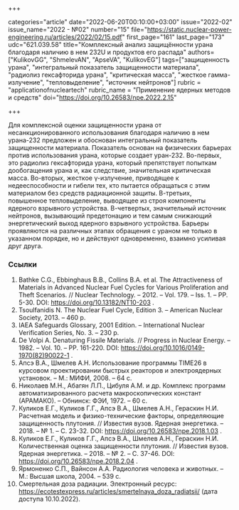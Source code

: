 +++

categories="article"
date="2022-06-20T00:10:00+03:00"
issue="2022-02"
issue_name="2022 - №02"
number="15"
file="https://static.nuclear-power-engineering.ru/articles/2022/02/15.pdf"
first_page="161"
last_page="173"
udc="621.039.58"
title="Комплексный анализ защищённости урана благодаря наличию в нем 232U и продуктов его распада"
authors=["KulikovGG", "ShmelevAN", "ApseVA", "KulikovEG"]
tags=["защищенность урана", "интегральный показатель защищенности материала", "радиолиз гексафторида урана", "критическая масса", "жесткое гамма-излучение", "тепловыделение", "источник нейтронов"]
rubric = "applicationofnucleartech"
rubric_name = "Применение ядерных методов и средств"
doi="https://doi.org/10.26583/npe.2022.2.15"

+++

Для комплексной оценки защищенности урана от несанкционированного использования благодаря наличию в нем урана-232 предложен и обоснован интегральный показатель защищенности материала. Показатель основан на физических барьерах против использования урана, которые создает уран-232. Во-первых, это радиолиз гексафторида урана, который препятствует попыткам дообогащения урана и, как следствие, значительная критическая масса. Во-вторых, жесткое γ-излучение, приводящее к недееспособности и гибели тех, кто пытается обращаться с этим материалом без средств радиационной защиты. В-третьих, повышенное тепловыделение, выводящее из строя компоненты ядерного взрывного устройства. В-четвертых, значительный источник нейтронов, вызывающий предетонацию и тем самым снижающий энергетический выход ядерного взрывного устройства. Барьеры проявляются на различных этапах обращения с ураном не только в указанном порядке, но и действуют одновременно, взаимно усиливая друг друга.

### Ссылки

1. Bathke C.G., Ebbinghaus B.B., Collins B.A. et al. The Attractiveness of Materials in Advanced Nuclear Fuel Cycles for Various Proliferation and Theft Scenarios. // Nuclear Technology. – 2012. – Vol. 179. – Iss. 1. – PP. 5-30. DOI: https://doi.org/10.13182/NT10-203 .
2. Tsoulfanidis N. The Nuclear Fuel Cycle, Edition 3. – American Nuclear Society, 2013. – 460 p.
3. IAEA Safeguards Glossary, 2001 Edition. – International Nuclear Verification Series, No. 3. – 230 p.
4. De Volpi A. Denaturing Fissile Materials. // Progress in Nuclear Energy. – 1982. – Vol. 10. – PP. 161-220. DOI: https://doi.org/10.1016/0149-1970(82)90022-1 .
5. Апсэ В.А., Шмелев А.Н. Использование программы TIME26 в курсовом проектировании быстрых реакторов и электроядерных установок. – М.: МИФИ, 2008. – 64 с.
6. Николаев М.Н., Абагян Л.П., Цибуля А.М. и др. Комплекс программ автоматизированного расчета макроскопических констант (АРАМАКО). – Обнинск: ФЭИ, 1972. – 60 с.
7. Куликов Е.Г., Куликов Г.Г., Апсэ В.А., Шмелев А.Н., Гераскин Н.И. Расчетная модель и физико-технические факторы, определяющие защищенность плутония. // Известия вузов. Ядерная энергетика. – 2018. – № 1. – С. 23-32. DOI: https://doi.org/10.26583/npe.2018.1.03 .
8. Куликов Е.Г., Куликов Г.Г., Апсэ В.А., Шмелев А.Н., Гераскин Н.И. Количественная оценка защищенности плутония. // Известия вузов. Ядерная энергетика. – 2018. – № 2. – С. 37-46. DOI: https://doi.org/10.26583/npe.2018.2.04 .
9. Ярмоненко С.П., Вайнсон А.А. Радиология человека и животных. – М.: Высшая школа, 2004. – 539 с.
10. Смертельная доза радиации. Электронный ресурс: https://ecotestexpress.ru/articles/smertelnaya_doza_radiatsii/ (дата доступа 10.10.2022).